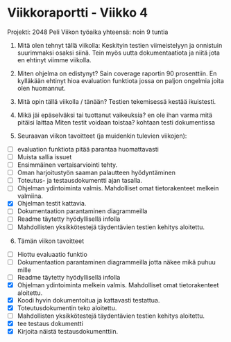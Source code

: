 # Viikkoraportti - Viikko 4
Projekti: 2048 Peli
Viikon työaika yhteensä: noin 9 tuntia

1. Mitä olen tehnyt tällä viikolla:
Keskityin testien viimeistelyyn ja onnistuin suurimmaksi osaksi siinä.
Tein myös uutta dokumentaatiota ja niitä jota en ehtinyt viimme viikolla.

2. Miten ohjelma on edistynyt?
Sain coverage raportin 90 prosenttiin.
En kylläkään ehtinyt hioa evaluation funktiota jossa on paljon ongelmia joita olen huomannut.

3. Mitä opin tällä viikolla / tänään?
Testien tekemisessä kestää ikuistesti.

4. Mikä jäi epäselväksi tai tuottanut vaikeuksia?
en ole ihan varma mitä pitäisi laittaa Miten testit voidaan toistaa? kohtaan testi dokumentissa

5. Seuraavan viikon tavoitteet (ja muidenkin tulevien viikojen):
- [ ] evaluation funktiota pitää parantaa huomattavasti
- [ ] Muista sallia issuet
- [ ] Ensimmäinen vertaisarviointi tehty.
- [ ] Oman harjoitustyön saaman palautteen hyödyntäminen
- [ ] Toteutus- ja testausdokumentti ajan tasalla.
- [ ] Ohjelman ydintoiminta valmis. Mahdolliset omat tietorakenteet melkein valmiina.
- [x] Ohjelman testit kattavia.
- [ ] Dokumentaation parantaminen diagrammeilla
- [ ] Readme täytetty hyödyllisellä infolla
- [ ] Mahdollisten yksikkötestejä täydentävien testien kehitys aloitettu.

6. Tämän viikon tavoitteet
- [ ] Hiottu evaluaatio funktio
- [ ] Dokumentaation parantaminen diagrammeilla jotta näkee mikä puhuu mille
- [ ] Readme täytetty hyödyllisellä infolla
- [x] Ohjelman ydintoiminta melkein valmis. Mahdolliset omat tietorakenteet aloitettu.
- [x] Koodi hyvin dokumentoitua ja kattavasti testattua.
- [x] Toteutusdokumentin teko aloitettu.
- [ ] Mahdollisten yksikkötestejä täydentävien testien kehitys aloitettu.
- [x] tee testaus dokumentti
- [x] Kirjoita näistä testausdokumenttiin.
